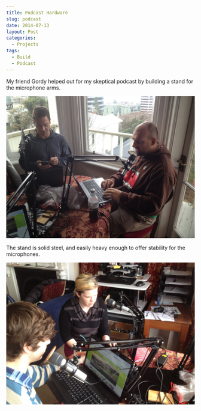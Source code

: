 ```yaml
---
title: Podcast Hardware
slug: podcast
date: 2014-07-13
layout: Post
categories:
  - Projects
tags:
  - Build
  - Podcast
---
```


My friend Gordy helped out for my skeptical podcast by building a stand for the microphone arms.

<!-- more -->

![Me and Simon](./IMG_6113.jpg)

The stand is solid steel, and easily heavy enough to offer stability for the microphones.

![Dell and Tim](./IMG_6114.jpg)
